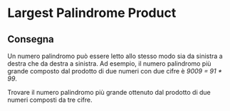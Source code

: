 # Largest Palindrome Product

## Consegna

Un numero palindromo può essere letto allo stesso modo sia da sinistra
a destra che da destra a sinistra. Ad esempio, il numero palindromo
più grande composto dal prodotto di due numeri con due cifre è _9009 =
91 \* 99_.

Trovare il numero palindromo più grande ottenuto dal prodotto di due
numeri composti da tre cifre.
